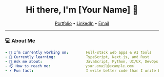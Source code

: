 <!-- GitHub Profile README -->
<h1 align="center">Hi there, I'm [Your Name] 👋</h1>
<p align="center">
  <a href="https://your-portfolio.com">Portfolio</a> •
  <a href="https://linkedin.com/in/yourusername">LinkedIn</a> •
  <a href="mailto:your.email@example.com">Email</a>
</p>

---

### 💻 About Me

```yaml
- 🔭 I’m currently working on:        Full-stack web apps & AI tools
- 🌱 Currently learning:              TypeScript, Next.js, and Rust
- 💬 Ask me about:                    JavaScript, Python, UI/UX, DevOps
- 📫 How to reach me:                your.email@example.com
- ⚡ Fun fact:                        I write better code than I write bios
